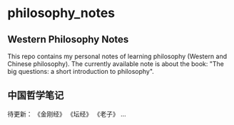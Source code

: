 # philosophy_notes
## Western Philosophy Notes
This repo contains my personal notes of learning philosophy (Western and Chinese philosophy). The currently available note is about the book: "The big questions: a short introduction to philosophy".

## 中国哲学笔记
待更新：
《金刚经》
《坛经》
《老子》
...
